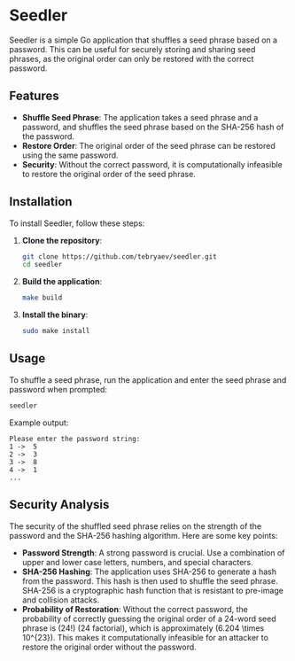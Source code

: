 # Seedler

Seedler is a simple Go application that shuffles a seed phrase based on a password. This can be useful for securely storing and sharing seed phrases, as the original order can only be restored with the correct password.

## Features

- **Shuffle Seed Phrase**: The application takes a seed phrase and a password, and shuffles the seed phrase based on the SHA-256 hash of the password.
- **Restore Order**: The original order of the seed phrase can be restored using the same password.
- **Security**: Without the correct password, it is computationally infeasible to restore the original order of the seed phrase.

## Installation

To install Seedler, follow these steps:

1. **Clone the repository**:
    ```sh
    git clone https://github.com/tebryaev/seedler.git
    cd seedler
    ```

2. **Build the application**:
    ```sh
    make build
    ```

3. **Install the binary**:
    ```sh
    sudo make install
    ```

## Usage

To shuffle a seed phrase, run the application and enter the seed phrase and password when prompted:

```sh
seedler
```

Example output:
```
Please enter the password string: 
1 ->  5
2 ->  3
3 ->  8
4 ->  1
...
```

## Security Analysis

The security of the shuffled seed phrase relies on the strength of the password and the SHA-256 hashing algorithm. Here are some key points:

- **Password Strength**: A strong password is crucial. Use a combination of upper and lower case letters, numbers, and special characters.
- **SHA-256 Hashing**: The application uses SHA-256 to generate a hash from the password. This hash is then used to shuffle the seed phrase. SHA-256 is a cryptographic hash function that is resistant to pre-image and collision attacks.
- **Probability of Restoration**: Without the correct password, the probability of correctly guessing the original order of a 24-word seed phrase is \(24!\) (24 factorial), which is approximately \(6.204 \times 10^{23}\). This makes it computationally infeasible for an attacker to restore the original order without the password.
